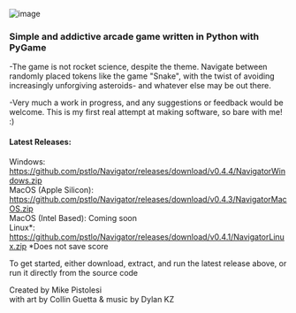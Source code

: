 ![image](https://user-images.githubusercontent.com/119834037/212812065-8ee402e9-1e59-42b0-956c-334b5e0133ab.png)

### Simple and addictive arcade game written in Python with PyGame ###

-The game is not rocket science, despite the theme. Navigate between randomly placed tokens like the game "Snake", with the twist of avoiding increasingly unforgiving asteroids- and whatever else may be out there.

-Very much a work in progress, and any suggestions or feedback would be welcome. This is my first real attempt at making software, so bare with me! :)

#### Latest Releases:   
Windows: https://github.com/pstlo/Navigator/releases/download/v0.4.4/NavigatorWindows.zip \
MacOS (Apple Silicon): https://github.com/pstlo/Navigator/releases/download/v0.4.3/NavigatorMacOS.zip \
MacOS (Intel Based): Coming soon \
Linux*: https://github.com/pstlo/Navigator/releases/download/v0.4.1/NavigatorLinux.zip *Does not save score
 
To get started, either download, extract, and run the latest release above, or run it directly from the source code

Created by Mike Pistolesi \
with art by Collin Guetta & music by Dylan KZ
